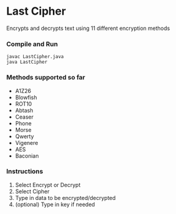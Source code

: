 # Last Cipher
Encrypts and decrypts text using 11 different encryption methods

### Compile and Run
```
javac LastCipher.java
java LastCipher
```

### Methods supported so far
- A1Z26
- Blowfish
- ROT10
- Abtash
- Ceaser
- Phone
- Morse
- Qwerty
- Vigenere
- AES
- Baconian

### Instructions
1. Select Encrypt or Decrypt
2. Select Cipher
3. Type in data to be encrypted/decrypted
4. (optional) Type in key if needed
